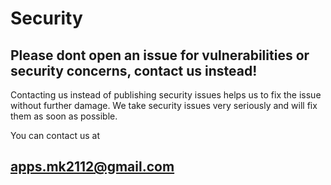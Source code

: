 # Security

## Please dont open an issue for vulnerabilities or security concerns, contact us instead!

Contacting us instead of publishing security issues helps us to fix the issue without further damage. We take security issues very seriously and will fix them as soon as possible.


You can contact us at 
## apps.mk2112@gmail.com